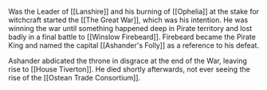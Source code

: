 Was the Leader of [[Lanshire]] and his burning of [[Ophelia]] at the stake for witchcraft started the [[The Great War]], which was his intention.  He was winning the war until something happened deep in Pirate territory and lost badly in a final battle to [[Winslow Firebeard]].  Firebeard became the Pirate King and named the capital [[Ashander's Folly]] as a reference to his defeat.

Ashander abdicated the throne in disgrace at the end of the War, leaving rise to [[House Tiverton]].  He died shortly afterwards, not ever seeing the rise of the [[Ostean Trade Consortium]].